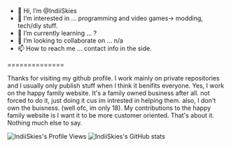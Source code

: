 - 👋 Hi, I’m @IndiiSkies
- 👀 I’m interested in ... programming and video games-> modding, tech/diy stuff.
- 🌱 I’m currently learning ... ?
- 💞️ I’m looking to collaborate on ... n/a
- 📫 How to reach me ... contact info in the side.

==============

Thanks for visiting my github profile. I work mainly on private repositories and I usually only publish stuff when I think it benifits everyone. 
Yes, I work on the happy family website. It's a family owned business after all. not forced to do it, just doing it cus im intrested in helping them.
also, I don't own the buisness. (well ofc, im only 18). My contributions to the happy family website is I want it to be more customer oriented. That's about it. Nothing much else to say.

<!---
IndiiSkies/IndiiSkies is a ✨ special ✨ repository because its `README.md` (this file) appears on your GitHub profile.
You can click the Preview link to take a look at your changes.
--->
![IndiiSkies's Profile Views](https://komarev.com/ghpvc/?username=IndiiSkies)
![IndiiSkies's GitHub stats](https://github-readme-stats.vercel.app/api?username=IndiiSkies&count_private=true&show_icons=true&theme=merko)
